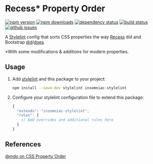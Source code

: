 # Recess\* Property Order

[![npm version][npm-img]][npm-url]
[![npm downloads][npm-dls]][npm-url]
[![dependency status][david-img]][david-url]
[![build status][travis-img]][travis-url]
[![github issues][issues-img]][issues-url]

A [Stylelint][] config that sorts CSS properties the way [Recess][] did and
Bootstrap [did][]/[does][].

\*With some modifications & additions for modern properties.

## Usage

1.  Add [stylelint][] and this package to your project:  
    ```sh
    npm install --save-dev stylelint insomniac-stylelint
    ```
2.  Configure your stylelint configuration file to extend this package:  
    ```js
    {
      "extends": "insomniac-stylelint",
      "rules": {
        // Add overrides and additional rules here
      }
    }
    ```

## References

[@mdo on CSS Property Order][mdo-order]

[npm-url]: https://www.npmjs.com/package/insomniac-stylelint

[npm-img]: https://img.shields.io/npm/v/insomniac-stylelint.svg?style=flat-square

[npm-dls]: https://img.shields.io/npm/dt/insomniac-stylelint.svg?style=flat-square

[david-url]: https://david-dm.org/vitaliemiron/insomniac-stylelint

[david-img]: https://img.shields.io/david/vitaliemiron/insomniac-stylelint.svg?style=flat-square

[travis-url]: https://travis-ci.org/vitaliemiron/insomniac-stylelint

[travis-img]: https://img.shields.io/travis/vitaliemiron/insomniac-stylelint.svg?style=flat-square

[issues-url]: https://github.com/vitaliemiron/insomniac-stylelint/issues

[issues-img]: https://img.shields.io/github/issues/vitaliemiron/insomniac-stylelint.svg?style=flat-square

[stylelint]: https://github.com/stylelint/stylelint

[recess]: https://github.com/twitter/recess/blob/29bccc870b7b4ccaa0a138e504caf608a6606b59/lib/lint/strict-property-order.js

[did]: https://github.com/twbs/bootstrap/blob/f58997a0dae54dc98d11892afef9acb85bdc6a1e/.scss-lint.yml#L136

[does]: https://github.com/twbs/bootstrap/blob/ba878eb542ab6c04786741569ba089d02e9bea46/.stylelintrc#L36

[mdo-order]: http://markdotto.com/2011/11/29/css-property-order/
